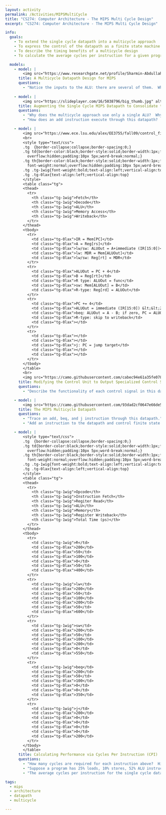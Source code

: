 ```yaml
---
layout: activity
permalink: /Activities/MIPSMultiCycle
title: "CS274: Computer Architecture - The MIPS Multi Cycle Design"
excerpt: "CS274: Computer Architecture - The MIPS Multi Cycle Design"

info:
  goals:
    - To extend the single cycle datapath into a multicycle approach
    - To express the control of the datapath as a finite state machine over each instruction stage (cycle) rather than a simple single cycle table
    - To describe the timing benefits of a multicycle design
    - To calculate the average cycles per instruction for a given program on the MIPS multicycle datapath

  models:
    - model: |
        <img src="https://www.researchgate.net/profile/Sharmin-Abdullah/publication/323748116/figure/fig1/AS:631599347531776@1527596427022/High-level-view-of-multi-cycle-Data-path-3_W640.jpg" alt="An abstract block diagram for a multi cycle MIPS architecture">
      title: A Multicycle Datapath Design for MIPS
      questions:
        - "Notice the inputs to the ALU: there are several of them.  What are they, and how can we choose between them?"
        
    - model: |
        <img src="https://slideplayer.com/16/5038796/big_thumb.jpg" alt="Consolidating the ALUs from the Single Cycle Datapath, since a single ALU can be used during each instruction step for a different purpose">
      title: Augmenting the Single Cycle MIPS Datapath to Consolidate the ALUs
      questions:
        - "Why does the multicycle approach use only a single ALU?  Why was this impossible with the single cycle design?"
        - "How does an add instruction execute through this datapath?  Hint: it requires multiple steps through the datapath now!"

    - model: |
        <img src="https://www.ece.lsu.edu/alex/EE3755/fall09/control_files/image006.gif" alt="Block Diagram of a Finite State Machine">
        <br> 
        <style type="text/css">
        .tg  {border-collapse:collapse;border-spacing:0;}
        .tg td{border-color:black;border-style:solid;border-width:1px;font-family:Arial, sans-serif;font-size:14px;
          overflow:hidden;padding:10px 5px;word-break:normal;}
        .tg th{border-color:black;border-style:solid;border-width:1px;font-family:Arial, sans-serif;font-size:14px;
          font-weight:normal;overflow:hidden;padding:10px 5px;word-break:normal;}
        .tg .tg-1wig{font-weight:bold;text-align:left;vertical-align:top}
        .tg .tg-0lax{text-align:left;vertical-align:top}
        </style>
        <table class="tg">
        <thead>
          <tr>
            <th class="tg-1wig">Fetch</th>
            <th class="tg-1wig">Decode</th>
            <th class="tg-1wig">ALU</th>
            <th class="tg-1wig">Memory Access</th>
            <th class="tg-1wig">Writeback</th>
          </tr>
        </thead>
        <tbody>
          <tr>
            <td class="tg-0lax">IR = Mem[PC]</td>
            <td class="tg-0lax">A = Reg[rs]</td>
            <td class="tg-0lax">lw/sw: ALUOut = A+immediate (IR[15:0])</td>
            <td class="tg-0lax">lw: MDR = Mem[ALUOut]</td>
            <td class="tg-0lax">lw/sw: Reg[rt] = MDR</td>
          </tr>
          <tr>
            <td class="tg-0lax">ALUOut = PC + 4</td>
            <td class="tg-0lax">B = Reg[rt]</td>
            <td class="tg-0lax">R type: ALUOut = func</td>
            <td class="tg-0lax">sw: Mem[ALUOut] = B</td>
            <td class="tg-0lax">R-type: Reg[rd] = ALUOut</td>
          </tr>
          <tr>
            <td class="tg-0lax">PC += 4</td>
            <td class="tg-0lax">ALUOut = immediate (IR[15:0]) &lt;&lt;2<br>sign extended to 32 bits</td>
            <td class="tg-0lax">beq: ALUOut = A - B; if zero, PC = ALUOut</td>
            <td class="tg-0lax">R-type: skip to writeback</td>
            <td class="tg-0lax"></td>
          </tr>
          <tr>
            <td class="tg-0lax"></td>
            <td class="tg-0lax"></td>
            <td class="tg-0lax">j: PC = jump target</td>
            <td class="tg-0lax"></td>
            <td class="tg-0lax"></td>
          </tr>
        </tbody>
        </table>    
        <br>
        <img src="https://camo.githubusercontent.com/cabec94e61a35fe078491a579b88487211fe273b53eda3b8c1d88aa3b69e7c05/68747470733a2f2f7777772e636973652e75666c2e6564752f7e6d73737a2f436f6d704f72672f466967342e32322d4d4950532d4653432d436f6d706f736974652e676966" alt="Modifying the Control Unit to Output Specialized Control Signals at Each Instruction Stage">
      title: Modifying the Control Unit to Output Specialized Control Signals at Each Instruction Stage via a Finite State Machine
      questions:
        - "Describe the functionality of each control signal in this datapath, for each instruction cycle stage."     

    - model: |   
        <img src="https://camo.githubusercontent.com/93dad2cf0647e66de5070ee90c99adaa1fe3045fa322f15bccc6fa6dcbf96050/68747470733a2f2f692e696d6775722e636f6d2f6d5758485770542e706e67" alt="The MIPS Multi Cycle Datapath">
      title: The MIPS Multicycle Datapath
      questions:
        - "Trace an add, beq, and j instruction through this datapath."
        - "Add an instruction to the datapath and control finite state machine flowchart to support <code>blez</code>: branch if less than or equal to 0."

    - model: |   
        <style type="text/css">
        .tg  {border-collapse:collapse;border-spacing:0;}
        .tg td{border-color:black;border-style:solid;border-width:1px;font-family:Arial, sans-serif;font-size:14px;
          overflow:hidden;padding:10px 5px;word-break:normal;}
        .tg th{border-color:black;border-style:solid;border-width:1px;font-family:Arial, sans-serif;font-size:14px;
          font-weight:normal;overflow:hidden;padding:10px 5px;word-break:normal;}
        .tg .tg-1wig{font-weight:bold;text-align:left;vertical-align:top}
        .tg .tg-0lax{text-align:left;vertical-align:top}
        </style>
        <table class="tg">
        <thead>
          <tr>
            <th class="tg-1wig">Opcode</th>
            <th class="tg-1wig">Instruction Fetch</th>
            <th class="tg-1wig">Regiter Read</th>
            <th class="tg-1wig">ALU</th>
            <th class="tg-1wig">Memory</th>
            <th class="tg-1wig">Register Writeback</th>
            <th class="tg-1wig">Total Time (ps)</th>
          </tr>
        </thead>
        <tbody>
          <tr>
            <td class="tg-1wig">R</td>
            <td class="tg-0lax">200</td>
            <td class="tg-0lax">50</td>
            <td class="tg-0lax">100</td>
            <td class="tg-0lax">0</td>
            <td class="tg-0lax">50</td>
            <td class="tg-0lax">400</td>
          </tr>
          <tr>
            <td class="tg-1wig">lw</td>
            <td class="tg-0lax">200</td>
            <td class="tg-0lax">50</td>
            <td class="tg-0lax">100</td>
            <td class="tg-0lax">200</td>
            <td class="tg-0lax">50</td>
            <td class="tg-0lax">600</td>
          </tr>
          <tr>
            <td class="tg-1wig">sw</td>
            <td class="tg-0lax">200</td>
            <td class="tg-0lax">50</td>
            <td class="tg-0lax">100</td>
            <td class="tg-0lax">200</td>
            <td class="tg-0lax">0</td>
            <td class="tg-0lax">550</td>
          </tr>
          <tr>
            <td class="tg-1wig">beq</td>
            <td class="tg-0lax">200</td>
            <td class="tg-0lax">50</td>
            <td class="tg-0lax">100</td>
            <td class="tg-0lax">0</td>
            <td class="tg-0lax">0</td>
            <td class="tg-0lax">350</td>
          </tr>
          <tr>
            <td class="tg-1wig">j</td>
            <td class="tg-0lax">200</td>
            <td class="tg-0lax">0</td>
            <td class="tg-0lax">0</td>
            <td class="tg-0lax">0</td>
            <td class="tg-0lax">0</td>
            <td class="tg-0lax">200</td>
          </tr>
        </tbody>
        </table>
      title: Calculating Performance via Cycles Per Instruction (CPI)
      questions:
        - "How many cycles are required for each instruction above?  Hint: use the control unit finite state machine and count the length of each path."           
        - "Suppose a program has 25% loads, 10% stores, 52% ALU instructions, 11% branches, and 2% jumps.  What is the average number of cycles per instruction?"
        - "The average cycles per instruction for the single cycle datapath is always 1.  Why is this an improvement?  Hint: consider the timing length of each cycle for single cycle and for multi cycle."

tags:
  - mips
  - architecture
  - datapath
  - multicycle

---
```



